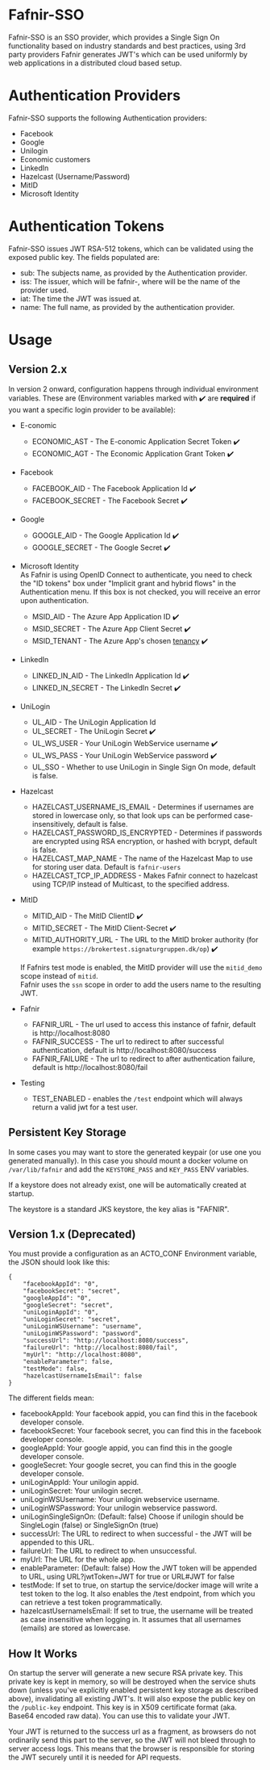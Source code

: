 Fafnir-SSO
===
Fafnir-SSO is an SSO provider, which provides a Single Sign On functionality based on industry standards and best
practices, using 3rd party providers Fafnir generates JWT's which can be used uniformly by web applications in a
distributed cloud based setup.

Authentication Providers
===
Fafnir-SSO supports the following Authentication providers:

* Facebook
* Google
* Unilogin
* Economic customers
* LinkedIn
* Hazelcast (Username/Password)
* MitID
* Microsoft Identity

Authentication Tokens
===
Fafnir-SSO issues JWT RSA-512 tokens, which can be validated using the exposed public key. The fields populated are:

* sub: The subjects name, as provided by the Authentication provider.
* iss: The issuer, which will be fafnir-<providername>, where <providername> will be the name of the provider used.
* iat: The time the JWT was issued at.
* name: The full name, as provided by the authentication provider.

Usage
===

Version 2.x
---
In version 2 onward, configuration happens through individual environment variables.
These are (Environment variables marked with :heavy_check_mark: are **required** if you want a specific login provider to be available):
* E-conomic
    * ECONOMIC_AST - The E-conomic Application Secret Token :heavy_check_mark:
    * ECONOMIC_AGT - The Economic Application Grant Token :heavy_check_mark:
* Facebook
    * FACEBOOK_AID - The Facebook Application Id :heavy_check_mark:
    * FACEBOOK_SECRET - The Facebook Secret :heavy_check_mark:
* Google
    * GOOGLE_AID - The Google Application Id :heavy_check_mark:
    * GOOGLE_SECRET - The Google Secret :heavy_check_mark:
* Microsoft Identity  
    As Fafnir is using OpenID Connect to authenticate, you need to check the "ID tokens" box under "Implicit grant and hybrid flows" in the Authentication menu. If this box is not checked, you will receive an error upon authentication.
    * MSID_AID - The Azure App Application ID :heavy_check_mark:
    * MSID_SECRET - The Azure App Client Secret :heavy_check_mark:
    * MSID_TENANT - The Azure App's chosen [tenancy](https://docs.microsoft.com/en-us/azure/active-directory/develop/active-directory-v2-protocols#endpoints) :heavy_check_mark:
* LinkedIn
    * LINKED_IN_AID - The LinkedIn Application Id :heavy_check_mark:
    * LINKED_IN_SECRET - The LinkedIn Secret :heavy_check_mark:
* UniLogin
    * UL_AID - The UniLogin Application Id
    * UL_SECRET - The UniLogin Secret :heavy_check_mark:
    * UL_WS_USER - Your UniLogin WebService username :heavy_check_mark:
    * UL_WS_PASS - Your UniLogin WebService password :heavy_check_mark:
    * UL_SSO - Whether to use UniLogin in Single Sign On mode, default is false.
* Hazelcast
    * HAZELCAST_USERNAME_IS_EMAIL - Determines if usernames are stored in lowercase only, so that look ups can be performed case-insensitively, default is false.
    * HAZELCAST_PASSWORD_IS_ENCRYPTED - Determines if passwords are encrypted using RSA encryption, or hashed with bcrypt, default is false.
    * HAZELCAST_MAP_NAME - The name of the Hazelcast Map to use for storing user data. Default is `fafnir-users`
    * HAZELCAST_TCP_IP_ADDRESS - Makes Fafnir connect to hazelcast using TCP/IP instead of Multicast, to the specified address.
* MitID
    * MITID_AID - The MitID ClientID :heavy_check_mark:
    * MITID_SECRET - The MitID Client-Secret :heavy_check_mark:
    * MITID_AUTHORITY_URL - The URL to the MitID broker authority (for example `https://brokertest.signaturgruppen.dk/op`) :heavy_check_mark:  
  
  If Fafnirs test mode is enabled, the MitID provider will use the `mitid_demo` scope instead of `mitid`.  
  Fafnir uses the `ssn` scope in order to add the users name to the resulting JWT.
* Fafnir
    * FAFNIR_URL - The url used to access this instance of fafnir, default is  http://localhost:8080
    * FAFNIR_SUCCESS - The url to redirect to after successful authentication, default is http://localhost:8080/success
    * FAFNIR_FAILURE - The url to redirect to after authentication failure, default is http://localhost:8080/fail
* Testing
    * TEST_ENABLED - enables the `/test` endpoint which will always return a valid jwt for a test user.

Persistent Key Storage 
---
In some cases you may want to store the generated keypair (or use one you generated manually). In this case you should
mount a docker volume on `/var/lib/fafnir` and add the `KEYSTORE_PASS` and `KEY_PASS` ENV variables.

If a keystore does not already exist, one will be automatically created at startup.

The keystore is a standard JKS keystore, the key alias is "FAFNIR".

Version 1.x (Deprecated)
---
You must provide a configuration as an ACTO_CONF Environment variable, the JSON should look like this:

    {
        "facebookAppId": "0",
        "facebookSecret": "secret",
        "googleAppId": "0",
        "googleSecret": "secret",
        "uniLoginAppId": "0",
        "uniLoginSecret": "secret",
        "uniLoginWSUsername": "username",
        "uniLoginWSPassword": "password",
        "successUrl": "http://localhost:8080/success",
        "failureUrl": "http://localhost:8080/fail",
        "myUrl": "http://localhost:8080",
        "enableParameter": false,
        "testMode": false,
        "hazelcastUsernameIsEmail": false
    }

The different fields mean:  

* facebookAppId: Your facebook appid, you can find this in the facebook developer console.  
* facebookSecret: Your facebook secret, you can find this in the facebook developer console.  
* googleAppId: Your google appid, you can find this in the google developer console.  
* googleSecret: Your google secret, you can find this in the google developer console.  
* uniLoginAppId: Your unilogin appid.  
* uniLoginSecret: Your unilogin secret.  
* uniLoginWSUsername: Your unilogin webservice username.  
* uniLoginWSPassword: Your unilogin webservice password.  
* uniLoginSingleSignOn: (Default: false) Choose if unilogin should be SingleLogin (false) or SingleSignOn (true)   
* successUrl: The URL to redirect to when successful - the JWT will be appended to this URL.  
* failureUrl: The URL to redirect to when unsuccessful.  
* myUrl: The URL for the whole app.
* enableParameter: (Default: false) How the JWT token will be appended to URL, using URL?jwtToken=JWT for true or URL#JWT for false  
* testMode: If set to true, on startup the service/docker image will write a test token to the log. It also enables the /test endpoint, from which you can retrieve a test token programmatically. 
* hazelcastUsernameIsEmail: If set to true, the username will be treated as case insensitive when logging in. It assumes that all usernames (emails) are stored as lowercase. 

How It Works
---
On startup the server will generate a new secure RSA private key. This private key is kept in memory, so will be
destroyed when the service shuts down (unless you've explicitly enabled persistent key storage as described above),
invalidating all existing JWT's. It will also expose the public key on the `/public-key` endpoint. This key is in
X509 certificate format (aka. Base64 encoded raw data). You can use this to validate your JWT.

Your JWT is returned to the success url as a fragment, as browsers do not ordinarily send this part to the server,
so the JWT will not bleed through to server access logs. This means that the browser is responsible for storing the JWT
securely until it is needed for API requests. 
